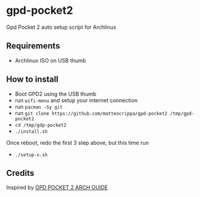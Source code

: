 # gpd-pocket2
Gpd Pocket 2 auto setup script for Archlinux

## Requirements

- Archlinux ISO on USB thumb


## How to install

- Boot GPD2 using the USB thumb
- run `wifi-menu` and setup your internet connection
- run `pacman -Sy git`
- run `git clone https://github.com/matteocrippa/gpd-pocket2 /tmp/gpd-pocket2`
- `cd /tmp/gdp-pocket2`
- `./install.sh`

Once reboot, redo the first 3 step above, but this time run
- `./setup-x.sh`

## Credits
Inspired by [GPD POCKET 2 ARCH GUIDE](https://github.com/joshskidmore/gpd-pocket-2-arch-guide)
